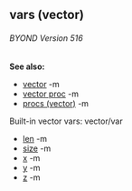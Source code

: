 ## vars (vector) 
###### BYOND Version 516
**See also:**
*   [vector](/ref/vector.md) -m
*   [vector proc](/ref/proc/vector.md) -m
*   [procs (vector)](/ref/vector/proc.md) -m


Built-in vector vars:
vector/var
*   [len](/ref/vector/var/len.md) -m
*   [size](/ref/vector/var/size.md) -m
*   [x](/ref/vector/var/x.md) -m
*   [y](/ref/vector/var/y.md) -m
*   [z](/ref/vector/var/z.md) -m